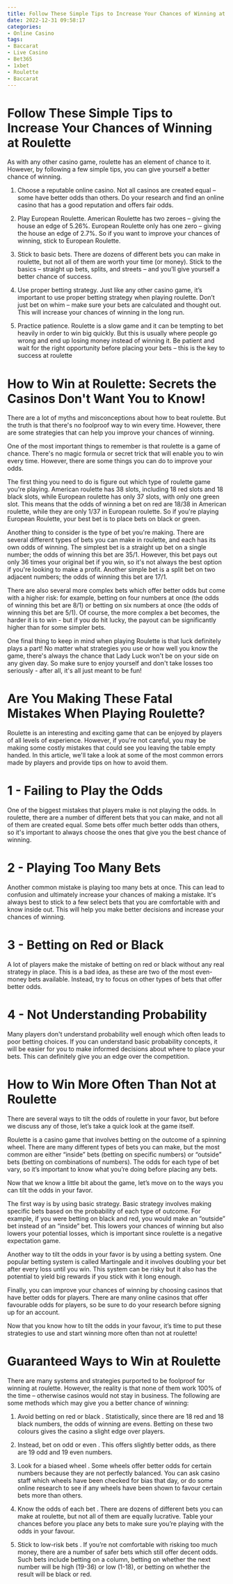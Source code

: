 ```yaml
---
title: Follow These Simple Tips to Increase Your Chances of Winning at Roulette
date: 2022-12-31 09:58:17
categories:
- Online Casino
tags:
- Baccarat
- Live Casino
- Bet365
- 1xbet
- Roulette
- Baccarat
---
```



#  Follow These Simple Tips to Increase Your Chances of Winning at Roulette

As with any other casino game, roulette has an element of chance to it. However, by following a few simple tips, you can give yourself a better chance of winning.

1. Choose a reputable online casino. Not all casinos are created equal – some have better odds than others. Do your research and find an online casino that has a good reputation and offers fair odds.

2. Play European Roulette. American Roulette has two zeroes – giving the house an edge of 5.26%. European Roulette only has one zero – giving the house an edge of 2.7%. So if you want to improve your chances of winning, stick to European Roulette.

3. Stick to basic bets. There are dozens of different bets you can make in roulette, but not all of them are worth your time (or money). Stick to the basics – straight up bets, splits, and streets – and you’ll give yourself a better chance of success.

4. Use proper betting strategy. Just like any other casino game, it’s important to use proper betting strategy when playing roulette. Don’t just bet on whim – make sure your bets are calculated and thought out. This will increase your chances of winning in the long run.

5. Practice patience. Roulette is a slow game and it can be tempting to bet heavily in order to win big quickly. But this is usually where people go wrong and end up losing money instead of winning it. Be patient and wait for the right opportunity before placing your bets – this is the key to success at roulette

#  How to Win at Roulette: Secrets the Casinos Don't Want You to Know!

There are a lot of myths and misconceptions about how to beat roulette. But the truth is that there's no foolproof way to win every time. However, there are some strategies that can help you improve your chances of winning.

One of the most important things to remember is that roulette is a game of chance. There's no magic formula or secret trick that will enable you to win every time. However, there are some things you can do to improve your odds.

The first thing you need to do is figure out which type of roulette game you're playing. American roulette has 38 slots, including 18 red slots and 18 black slots, while European roulette has only 37 slots, with only one green slot. This means that the odds of winning a bet on red are 18/38 in American roulette, while they are only 1/37 in European roulette. So if you're playing European Roulette, your best bet is to place bets on black or green.

Another thing to consider is the type of bet you're making. There are several different types of bets you can make in roulette, and each has its own odds of winning. The simplest bet is a straight up bet on a single number; the odds of winning this bet are 35/1. However, this bet pays out only 36 times your original bet if you win, so it's not always the best option if you're looking to make a profit. Another simple bet is a split bet on two adjacent numbers; the odds of winning this bet are 17/1.



There are also several more complex bets which offer better odds but come with a higher risk: for example, betting on four numbers at once (the odds of winning this bet are 8/1) or betting on six numbers at once (the odds of winning this bet are 5/1). Of course, the more complex a bet becomes, the harder it is to win - but if you do hit lucky, the payout can be significantly higher than for some simpler bets.

One final thing to keep in mind when playing Roulette is that luck definitely plays a part! No matter what strategies you use or how well you know the game, there's always the chance that Lady Luck won't be on your side on any given day. So make sure to enjoy yourself and don't take losses too seriously - after all, it's all just meant to be fun!

#  Are You Making These Fatal Mistakes When Playing Roulette?

Roulette is an interesting and exciting game that can be enjoyed by players of all levels of experience. However, if you're not careful, you may be making some costly mistakes that could see you leaving the table empty handed. In this article, we'll take a look at some of the most common errors made by players and provide tips on how to avoid them.

# 1 - Failing to Play the Odds

One of the biggest mistakes that players make is not playing the odds. In roulette, there are a number of different bets that you can make, and not all of them are created equal. Some bets offer much better odds than others, so it's important to always choose the ones that give you the best chance of winning.

# 2 - Playing Too Many Bets

Another common mistake is playing too many bets at once. This can lead to confusion and ultimately increase your chances of making a mistake. It's always best to stick to a few select bets that you are comfortable with and know inside out. This will help you make better decisions and increase your chances of winning.

# 3 - Betting on Red or Black

A lot of players make the mistake of betting on red or black without any real strategy in place. This is a bad idea, as these are two of the most even-money bets available. Instead, try to focus on other types of bets that offer better odds.

# 4 - Not Understanding Probability

Many players don't understand probability well enough which often leads to poor betting choices. If you can understand basic probability concepts, it will be easier for you to make informed decisions about where to place your bets. This can definitely give you an edge over the competition.

#  How to Win More Often Than Not at Roulette

There are several ways to tilt the odds of roulette in your favor, but before we discuss any of those, let’s take a quick look at the game itself.

Roulette is a casino game that involves betting on the outcome of a spinning wheel. There are many different types of bets you can make, but the most common are either “inside” bets (betting on specific numbers) or “outside” bets (betting on combinations of numbers). The odds for each type of bet vary, so it’s important to know what you’re doing before placing any bets.

Now that we know a little bit about the game, let’s move on to the ways you can tilt the odds in your favor.

The first way is by using basic strategy. Basic strategy involves making specific bets based on the probability of each type of outcome. For example, if you were betting on black and red, you would make an “outside” bet instead of an “inside” bet. This lowers your chances of winning but also lowers your potential losses, which is important since roulette is a negative expectation game.

Another way to tilt the odds in your favor is by using a betting system. One popular betting system is called Martingale and it involves doubling your bet after every loss until you win. This system can be risky but it also has the potential to yield big rewards if you stick with it long enough.

Finally, you can improve your chances of winning by choosing casinos that have better odds for players. There are many online casinos that offer favourable odds for players, so be sure to do your research before signing up for an account.

Now that you know how to tilt the odds in your favour, it’s time to put these strategies to use and start winning more often than not at roulette!

#  Guaranteed Ways to Win at Roulette

There are many systems and strategies purported to be foolproof for winning at roulette. However, the reality is that none of them work 100% of the time – otherwise casinos would not stay in business. The following are some methods which may give you a better chance of winning:

1. Avoid betting on red or black . Statistically, since there are 18 red and 18 black numbers, the odds of winning are evens. Betting on these two colours gives the casino a slight edge over players.

2. Instead, bet on odd or even . This offers slightly better odds, as there are 19 odd and 19 even numbers.

3. Look for a biased wheel . Some wheels offer better odds for certain numbers because they are not perfectly balanced. You can ask casino staff which wheels have been checked for bias that day, or do some online research to see if any wheels have been shown to favour certain bets more than others.

4. Know the odds of each bet . There are dozens of different bets you can make at roulette, but not all of them are equally lucrative. Table your chances before you place any bets to make sure you’re playing with the odds in your favour.

5. Stick to low-risk bets . If you’re not comfortable with risking too much money, there are a number of safer bets which still offer decent odds. Such bets include betting on a column, betting on whether the next number will be high (19-36) or low (1-18), or betting on whether the result will be black or red.